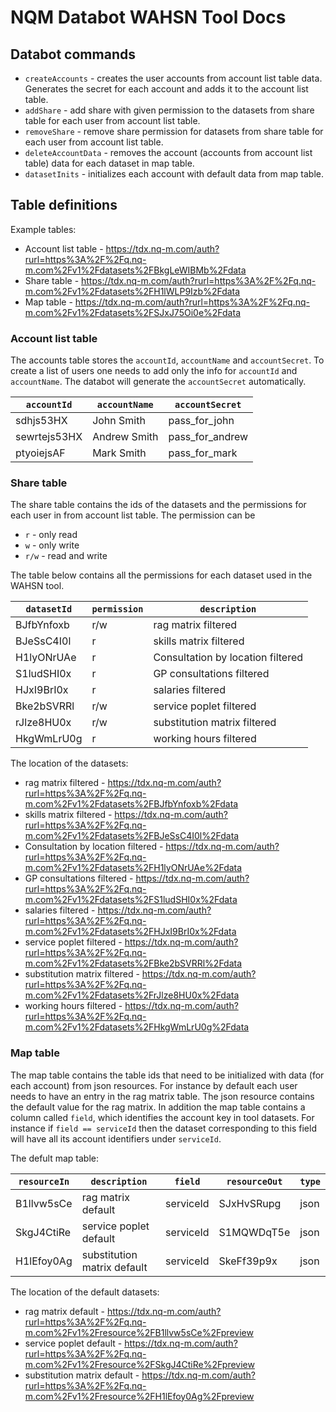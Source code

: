 # NQM Databot WAHSN Tool Docs
## Databot commands
* ```createAccounts``` - creates the user accounts from account list table data. Generates the secret for each account and adds it to the account list table.
* ```addShare``` - add share with given permission to the datasets from share table for each user from account list table.
* ```removeShare``` - remove share permission for datasets from share table for each user from account list table.
* ```deleteAccountData``` - removes the account (accounts from account list table) data for each dataset in map table.
* ```datasetInits``` - initializes each account with default data from map table.

## Table definitions
Example tables:

* Account list table - https://tdx.nq-m.com/auth?rurl=https%3A%2F%2Fq.nq-m.com%2Fv1%2Fdatasets%2FBkgLeWIBMb%2Fdata
* Share table - https://tdx.nq-m.com/auth?rurl=https%3A%2F%2Fq.nq-m.com%2Fv1%2Fdatasets%2FH1lWLP9Izb%2Fdata
* Map table - https://tdx.nq-m.com/auth?rurl=https%3A%2F%2Fq.nq-m.com%2Fv1%2Fdatasets%2FSJxJ75Oi0e%2Fdata

### Account list table
The accounts table stores the ```accountId```, ```accountName``` and ```accountSecret```. To create a list of users one needs to add only the info for ```accountId``` and ```accountName```. The databot will generate the ```accountSecret``` automatically.

| ```accountId``` | ```accountName``` | ```accountSecret``` |
| --- | --- | --- |
| sdhjs53HX | John Smith | pass_for_john |
| sewrtejs53HX | Andrew Smith | pass_for_andrew |
| ptyoiejsAF | Mark Smith | pass_for_mark |

### Share table
The share table contains the ids of the datasets and the permissions for each user in from account list table. The permission can be
* ```r``` - only read
* ```w``` - only write
* ```r/w``` - read and write

The table below contains all the permissions for each dataset used in the WAHSN tool.


| ```datasetId``` | ```permission``` | ```description``` |
| --- | --- | --- |
| BJfbYnfoxb | r/w | rag matrix filtered |
| BJeSsC4I0l | r | skills matrix filtered |
| H1lyONrUAe | r | Consultation by location filtered |
| S1ludSHI0x | r | GP consultations filtered |
| HJxI9BrI0x | r | salaries filtered |
| Bke2bSVRRl | r/w | service poplet filtered |
| rJlze8HU0x | r/w | substitution matrix filtered |
| HkgWmLrU0g | r | working hours filtered |

The location of the datasets:
* rag matrix filtered - https://tdx.nq-m.com/auth?rurl=https%3A%2F%2Fq.nq-m.com%2Fv1%2Fdatasets%2FBJfbYnfoxb%2Fdata
* skills matrix filtered - https://tdx.nq-m.com/auth?rurl=https%3A%2F%2Fq.nq-m.com%2Fv1%2Fdatasets%2FBJeSsC4I0l%2Fdata
* Consultation by location filtered - https://tdx.nq-m.com/auth?rurl=https%3A%2F%2Fq.nq-m.com%2Fv1%2Fdatasets%2FH1lyONrUAe%2Fdata
* GP consultations filtered - https://tdx.nq-m.com/auth?rurl=https%3A%2F%2Fq.nq-m.com%2Fv1%2Fdatasets%2FS1ludSHI0x%2Fdata
* salaries filtered - https://tdx.nq-m.com/auth?rurl=https%3A%2F%2Fq.nq-m.com%2Fv1%2Fdatasets%2FHJxI9BrI0x%2Fdata
* service poplet filtered - https://tdx.nq-m.com/auth?rurl=https%3A%2F%2Fq.nq-m.com%2Fv1%2Fdatasets%2FBke2bSVRRl%2Fdata
* substitution matrix filtered - https://tdx.nq-m.com/auth?rurl=https%3A%2F%2Fq.nq-m.com%2Fv1%2Fdatasets%2FrJlze8HU0x%2Fdata
* working hours filtered - https://tdx.nq-m.com/auth?rurl=https%3A%2F%2Fq.nq-m.com%2Fv1%2Fdatasets%2FHkgWmLrU0g%2Fdata

### Map table
The map table contains the table ids that need to be initialized with data (for each account) from json resources. For instance by default each user needs to have an entry in the rag matrix table. The json resource contains the default value for the rag matrix. In addition the map table contains a column called ```field```, which identifies the account key in tool datasets. For instance if ```field == serviceId``` then the dataset corresponding to this field will have all its account identifiers under ```serviceId```.

The defult map table:

| ```resourceIn``` | ```description``` | ```field``` | ```resourceOut``` | ```type``` |
| --- | --- | --- | --- | --- |
| B1llvw5sCe | rag matrix default | serviceId | SJxHvSRupg | json |
| SkgJ4CtiRe | service poplet default | serviceId | S1MQWDqT5e | json |
| H1lEfoy0Ag | substitution matrix default | serviceId | SkeFf39p9x | json |

The location of the default datasets:
* rag matrix default - https://tdx.nq-m.com/auth?rurl=https%3A%2F%2Fq.nq-m.com%2Fv1%2Fresource%2FB1llvw5sCe%2Fpreview
* service poplet default - https://tdx.nq-m.com/auth?rurl=https%3A%2F%2Fq.nq-m.com%2Fv1%2Fresource%2FSkgJ4CtiRe%2Fpreview
* substitution matrix default - https://tdx.nq-m.com/auth?rurl=https%3A%2F%2Fq.nq-m.com%2Fv1%2Fresource%2FH1lEfoy0Ag%2Fpreview


